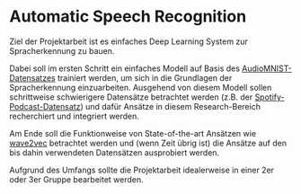# Automatic Speech Recognition

Ziel der Projektarbeit ist es einfaches Deep Learning System zur Spracherkennung zu bauen.

Dabei soll im ersten Schritt ein einfaches Modell auf Basis des [AudioMNIST-Datensatzes](https://github.com/soerenab/AudioMNIST) trainiert werden, um sich in die Grundlagen der Spracherkennung einzuarbeiten.
Ausgehend von diesem Modell sollen schrittweise schwierigere Datensätze betrachtet werden (z.B. der [Spotify-Podcast-Datensatz](https://podcastsdataset.byspotify.com/)) und dafür Ansätze in diesem Research-Bereich recherchiert und integriert werden.

Am Ende soll die Funktionweise von State-of-the-art Ansätzen wie [wave2vec](https://paperswithcode.com/paper/wav2vec-2-0-a-framework-for-self-supervised) betrachtet werden und (wenn Zeit übrig ist) die Ansätze auf den bis dahin verwendeten Datensätzen ausprobiert werden.

Aufgrund des Umfangs sollte die Projektarbeit idealerweise in einer 2er oder 3er Gruppe bearbeitet werden.